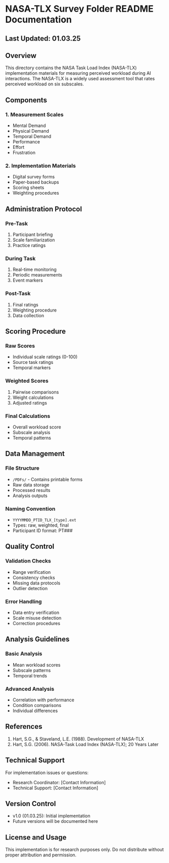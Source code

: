 # NASA-TLX Survey Folder README Documentation

## Last Updated: 01.03.25

## Overview
This directory contains the NASA Task Load Index (NASA-TLX) implementation materials for measuring perceived workload during AI interactions. The NASA-TLX is a widely used assessment tool that rates perceived workload on six subscales.

## Components

### 1. Measurement Scales

- Mental Demand
- Physical Demand
- Temporal Demand
- Performance
- Effort
- Frustration

### 2. Implementation Materials

- Digital survey forms
- Paper-based backups
- Scoring sheets
- Weighting procedures

## Administration Protocol

### Pre-Task

1. Participant briefing
2. Scale familiarization
3. Practice ratings

### During Task

1. Real-time monitoring
2. Periodic measurements
3. Event markers

### Post-Task

1. Final ratings
2. Weighting procedure
3. Data collection

## Scoring Procedure

### Raw Scores

- Individual scale ratings (0-100)
- Source task ratings
- Temporal markers

### Weighted Scores

1. Pairwise comparisons
2. Weight calculations
3. Adjusted ratings

### Final Calculations

- Overall workload score
- Subscale analysis
- Temporal patterns

## Data Management

### File Structure

- `/PDFs/` - Contains printable forms
- Raw data storage
- Processed results
- Analysis outputs

### Naming Convention

- `YYYYMMDD_PTID_TLX_[type].ext`
- Types: raw, weighted, final
- Participant ID format: PT###

## Quality Control

### Validation Checks

- Range verification
- Consistency checks
- Missing data protocols
- Outlier detection

### Error Handling

- Data entry verification
- Scale misuse detection
- Correction procedures

## Analysis Guidelines

### Basic Analysis

- Mean workload scores
- Subscale patterns
- Temporal trends

### Advanced Analysis

- Correlation with performance
- Condition comparisons
- Individual differences

## References

1. Hart, S.G., & Staveland, L.E. (1988). Development of NASA-TLX
2. Hart, S.G. (2006). NASA-Task Load Index (NASA-TLX); 20 Years Later

## Technical Support
For implementation issues or questions:

- Research Coordinator: [Contact Information]
- Technical Support: [Contact Information]

## Version Control

- v1.0 (01.03.25): Initial implementation
- Future versions will be documented here

## License and Usage
This implementation is for research purposes only.
Do not distribute without proper attribution and permission.